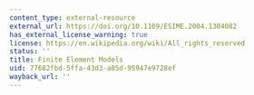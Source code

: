 ```yaml
---
content_type: external-resource
external_url: https://doi.org/10.1109/ESIME.2004.1304082
has_external_license_warning: true
license: https://en.wikipedia.org/wiki/All_rights_reserved
status: ''
title: Finite Element Models
uid: 77682fbd-5ffa-43d3-a05d-95947e9728ef
wayback_url: ''
---
```

